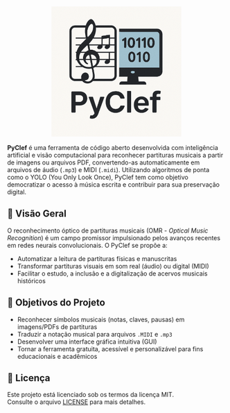 

<div align="center">
  <img src="assets/logo.png" alt="PyClef" width="300"/>
</div>


**PyClef** é uma ferramenta de código aberto desenvolvida com inteligência artificial e visão computacional para reconhecer partituras musicais a partir de imagens ou arquivos PDF, convertendo-as automaticamente em arquivos de áudio (`.mp3`) e MIDI (`.midi`). Utilizando algoritmos de ponta como o YOLO (You Only Look Once), PyClef tem como objetivo democratizar o acesso à música escrita e contribuir para sua preservação digital.



## 📌 Visão Geral

O reconhecimento óptico de partituras musicais (OMR - *Optical Music Recognition*) é um campo promissor impulsionado pelos avanços recentes em redes neurais convolucionais. O PyClef se propõe a:

- Automatizar a leitura de partituras físicas e manuscritas
- Transformar partituras visuais em som real (áudio) ou digital (MIDI)
- Facilitar o estudo, a inclusão e a digitalização de acervos musicais históricos

## 🎯 Objetivos do Projeto

- Reconhecer símbolos musicais (notas, claves, pausas) em imagens/PDFs de partituras
- Traduzir a notação musical para arquivos `.MIDI` e `.mp3`
- Desenvolver uma interface gráfica intuitiva (GUI)
- Tornar a ferramenta gratuita, acessível e personalizável para fins educacionais e acadêmicos

## 📄 Licença

Este projeto está licenciado sob os termos da licença MIT.  
Consulte o arquivo [LICENSE](LICENSE) para mais detalhes.
